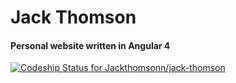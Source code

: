 # Jack Thomson
#### Personal website written in Angular 4

[ ![Codeship Status for Jackthomsonn/jack-thomson](https://app.codeship.com/projects/e06bb8a0-9996-0135-4f87-6a6b10456a71/status?branch=master)](https://app.codeship.com/projects/252174)
